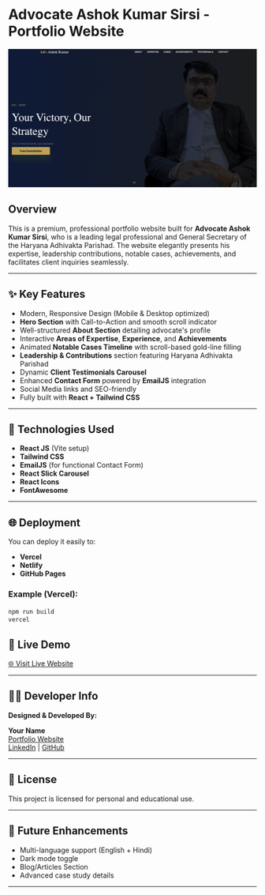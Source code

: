 # Advocate Ashok Kumar Sirsi - Portfolio Website

![Portfolio Screenshot](./public/webpage.png) <!-- Replace with actual screenshot path -->
## Overview

This is a premium, professional portfolio website built for **Advocate Ashok Kumar Sirsi**, who is a leading legal professional and General Secretary of the Haryana Adhivakta Parishad. The website elegantly presents his expertise, leadership contributions, notable cases, achievements, and facilitates client inquiries seamlessly.

---

## ✨ Key Features

- Modern, Responsive Design (Mobile & Desktop optimized)
- **Hero Section** with Call-to-Action and smooth scroll indicator
- Well-structured **About Section** detailing advocate's profile
- Interactive **Areas of Expertise**, **Experience**, and **Achievements**
- Animated **Notable Cases Timeline** with scroll-based gold-line filling
- **Leadership & Contributions** section featuring Haryana Adhivakta Parishad
- Dynamic **Client Testimonials Carousel**
- Enhanced **Contact Form** powered by **EmailJS** integration
- Social Media links and SEO-friendly
- Fully built with **React + Tailwind CSS**

---

## 🚀 Technologies Used

- **React JS** (Vite setup)
- **Tailwind CSS**
- **EmailJS** (for functional Contact Form)
- **React Slick Carousel**
- **React Icons**
- **FontAwesome**

---


## 🌐 Deployment

You can deploy it easily to:

- **Vercel**
- **Netlify**
- **GitHub Pages**

### Example (Vercel):

```bash
npm run build
vercel
```


## 📌 Live Demo

[🌐 Visit Live Website](https://your-live-demo-link.com) <!-- Replace with actual live link -->

---


## 👨‍💻 Developer Info

**Designed & Developed By:**

**Your Name**  
[Portfolio Website](https://yourportfolio.com)  
[LinkedIn](https://linkedin.com/in/yourprofile) | [GitHub](https://github.com/yourusername)

---

## 📜 License

This project is licensed for personal and educational use.

---

## 🚀 Future Enhancements

- Multi-language support (English + Hindi)
- Dark mode toggle
- Blog/Articles Section
- Advanced case study details

---